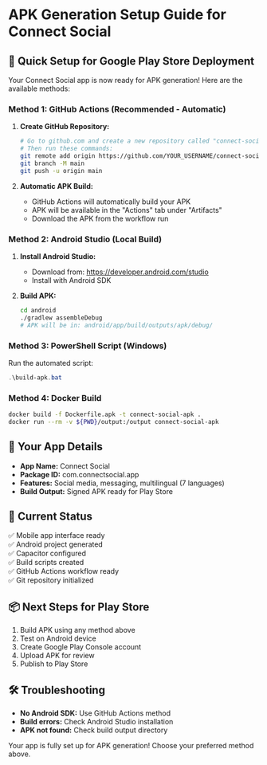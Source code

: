 # APK Generation Setup Guide for Connect Social

## 🚀 Quick Setup for Google Play Store Deployment

Your Connect Social app is now ready for APK generation! Here are the available methods:

### Method 1: GitHub Actions (Recommended - Automatic)

1. **Create GitHub Repository:**
   ```bash
   # Go to github.com and create a new repository called "connect-social"
   # Then run these commands:
   git remote add origin https://github.com/YOUR_USERNAME/connect-social.git
   git branch -M main
   git push -u origin main
   ```

2. **Automatic APK Build:**
   - GitHub Actions will automatically build your APK
   - APK will be available in the "Actions" tab under "Artifacts"
   - Download the APK from the workflow run

### Method 2: Android Studio (Local Build)

1. **Install Android Studio:**
   - Download from: https://developer.android.com/studio
   - Install with Android SDK

2. **Build APK:**
   ```bash
   cd android
   ./gradlew assembleDebug
   # APK will be in: android/app/build/outputs/apk/debug/
   ```

### Method 3: PowerShell Script (Windows)

Run the automated script:
```powershell
.\build-apk.bat
```

### Method 4: Docker Build

```bash
docker build -f Dockerfile.apk -t connect-social-apk .
docker run --rm -v ${PWD}/output:/output connect-social-apk
```

## 📱 Your App Details

- **App Name:** Connect Social
- **Package ID:** com.connectsocial.app
- **Features:** Social media, messaging, multilingual (7 languages)
- **Build Output:** Signed APK ready for Play Store

## 🔧 Current Status

✅ Mobile app interface ready  
✅ Android project generated  
✅ Capacitor configured  
✅ Build scripts created  
✅ GitHub Actions workflow ready  
✅ Git repository initialized  

## 📦 Next Steps for Play Store

1. Build APK using any method above
2. Test on Android device
3. Create Google Play Console account
4. Upload APK for review
5. Publish to Play Store

## 🛠️ Troubleshooting

- **No Android SDK:** Use GitHub Actions method
- **Build errors:** Check Android Studio installation
- **APK not found:** Check build output directory

Your app is fully set up for APK generation! Choose your preferred method above.

